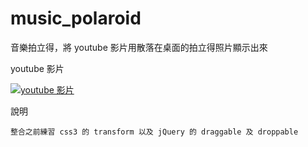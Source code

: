 music_polaroid
==============

音樂拍立得，將 youtube 影片用散落在桌面的拍立得照片顯示出來

youtube 影片

[![youtube 影片](http://img.youtube.com/vi/6qZVaoIx9v0/0.jpg)](http://www.youtube.com/watch?v=6qZVaoIx9v0)

說明

    整合之前練習 css3 的 transform 以及 jQuery 的 draggable 及 droppable
